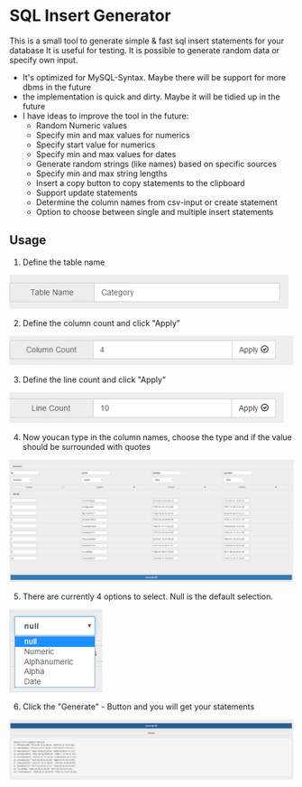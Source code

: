 # SQL Insert Generator
This is a small tool to generate simple &amp; fast sql insert statements for your database
It is useful for testing. It is possible to generate random data or specify own input.

* It's optimized for MySQL-Syntax. Maybe there will be support for more dbms in the future
* the implementation is quick and dirty. Maybe it will be tidied up in the future
* I have ideas to improve the tool in the future:
  * Random Numeric values
  * Specify min and max values for numerics
  * Specify start value for numerics
  * Specify min and max values for dates
  * Generate random strings (like names) based on specific sources
  * Specify min and max string lengths
  * Insert a copy button to copy statements to the clipboard
  * Support update statements
  * Determine the column names from csv-input or create statement
  * Option to choose between single and multiple insert statements

## Usage

1. Define the table name

![table name](resources/table_name.png "table name")

2. Define the column count and click "Apply"

![column count](resources/column_count.png "column count")

3. Define the line count and click "Apply"

![line count](resources/line_count.png "line count")

4. Now youcan type in the column names, choose the type and if the value should be surrounded with quotes

![values](resources/values.png "values")

5. There are currently 4 options to select. Null is the default selection.

![input options](resources/input_options.png "input options")

6. Click the "Generate" - Button and you will get your statements

![result](resources/generated_code.png "result")